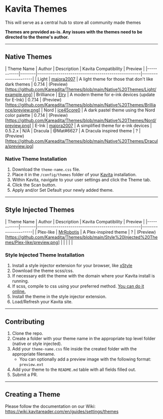 # Kavita Themes
This will serve as a central hub to store all community made themes

**Themes are provided as-is. Any issues with the themes need to be directed to the theme's author.**

---
## Native Themes
| Theme Name | Author | Description                                         | Kavita Compatibility | Preview |
|------------|--------|-----------------------------------------------------|----------------------|
| Light      | [majora2007](https://github.com/majora2007)    | A light theme for those that don't like dark themes | 0.7.14               | (Preview)[https://github.com/Kareadita/Themes/blob/main/Native%20Themes/Light/example.png]
| Brilliance | [Elry](https://github.com/ElryWeeb)            | A modern theme for e-ink devices (update for E-Ink) | 0.7.14               | (Preview)[https://github.com/Kareadita/Themes/blob/main/Native%20Themes/Brilliance/preview.png]
| Nord       | [ice45core0](https://github.com/ice45core0)    | A dark pastel theme using the Nord color palette    | 0.7.14               | (Preview)[https://github.com/Kareadita/Themes/blob/main/Native%20Themes/Nord/preview.png]
| E-Ink      | [majora2007](https://github.com/majora2007)    | A simplified theme for e-ink devices                | 0.5.2.x              | N/A
| Dracula    | @Mat#6627                                      | A Dracula inspired theme                            | ?                    | (Preview)[https://github.com/Kareadita/Themes/blob/main/Native%20Themes/Dracula/preview.jpg]

### Native Theme Installation
1. Download the `theme-name.css` file.
2. Place it in the `/config/themes` folder of your [Kavita](https://github.com/Kareadita/Kavita) installation.
3. Within Kavita, navigate to your user settings and click the Theme tab.
4. Click the Scan button.
5. Apply and/or Set Default your newly added theme.
---
## Style Injected Themes
| Theme Name | Author | Description                                         | Kavita Compatibility | Preview |
|------------|--------|-----------------------------------------------------|----------------------|
| Plex-like      | [MrRobotjs](https://github.com/MrRobotjs)    | A Plex-inspired theme                | ?           | (Preview)[https://github.com/Kareadita/Themes/blob/main/Style%20Injected%20Themes/Plex-like/preview.png]
|            |        |                                                     |                      |

### Style Injected Theme Installation
1. Install a style injector extension for your browser, like [xStyle](https://chrome.google.com/webstore/detail/xstyle/hncgkmhphmncjohllpoleelnibpmccpj/related?hl=en)
2. Download the theme scss/css.
3. If necessary edit the theme with the domain where your Kavita install is running.
4. If scss, compile to css using your preferred method. [You can do it online.](https://www.cssportal.com/scss-to-css/)
5. Install the theme in the style injector extension.
6. Load/Refresh your Kavita site.
---
## Contributing
1. Clone the repo.
2. Create a folder with your theme name in the appropriate top level folder (native or style injected).
3. Add your `theme-name.css` file inside the created folder with the appropriate filename. 
    - You can optionally add a preview image with the following format: `preview.ext`
4. Add your theme to the `README.md` table with all fields filled out.
5. Submit a PR.
---
## Creating a Theme
Please follow the documentation on our Wiki: https://wiki.kavitareader.com/en/guides/settings/themes
